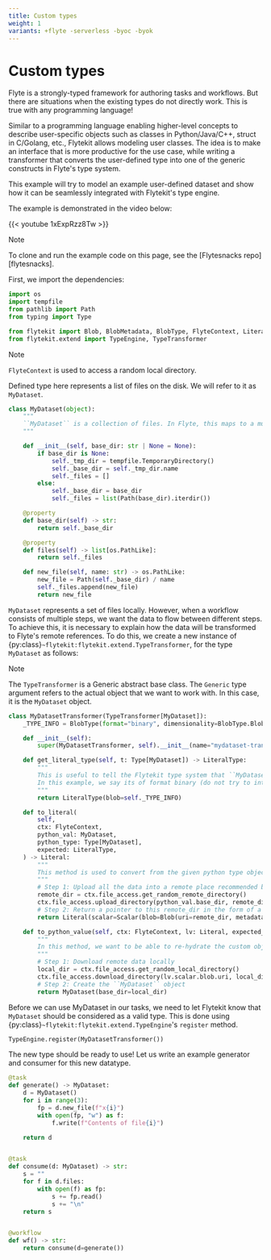 ```yaml
---
title: Custom types
weight: 1
variants: +flyte -serverless -byoc -byok
---
```


# Custom types

Flyte is a strongly-typed framework for authoring tasks and workflows. But there are situations when the existing types do not directly work. This is true with any programming language!

Similar to a programming language enabling higher-level concepts to describe user-specific objects such as classes in Python/Java/C++, struct in C/Golang, etc.,
Flytekit allows modeling user classes. The idea is to make an interface that is more productive for the use case, while writing a transformer that converts the user-defined type into one of the generic constructs in Flyte's type system.

This example will try to model an example user-defined dataset and show how it can be seamlessly integrated with Flytekit's type engine.

The example is demonstrated in the video below:

{{< youtube 1xExpRzz8Tw >}}

> [!NOTE]
> To clone and run the example code on this page, see the [Flytesnacks repo][flytesnacks].

First, we import the dependencies:

```python
import os
import tempfile
from pathlib import Path
from typing import Type

from flytekit import Blob, BlobMetadata, BlobType, FlyteContext, Literal, LiteralType, Scalar, task, workflow
from flytekit.extend import TypeEngine, TypeTransformer
```


> [!NOTE]
> `FlyteContext` is used to access a random local directory.

Defined type here represents a list of files on the disk. We will refer to it as `MyDataset`.

```python
class MyDataset(object):
    """
    ``MyDataset`` is a collection of files. In Flyte, this maps to a multi-part blob or directory.
    """

    def __init__(self, base_dir: str | None = None):
        if base_dir is None:
            self._tmp_dir = tempfile.TemporaryDirectory()
            self._base_dir = self._tmp_dir.name
            self._files = []
        else:
            self._base_dir = base_dir
            self._files = list(Path(base_dir).iterdir())

    @property
    def base_dir(self) -> str:
        return self._base_dir

    @property
    def files(self) -> list[os.PathLike]:
        return self._files

    def new_file(self, name: str) -> os.PathLike:
        new_file = Path(self._base_dir) / name
        self._files.append(new_file)
        return new_file
```

`MyDataset` represents a set of files locally. However, when a workflow consists of multiple steps, we want the data to
flow between different steps. To achieve this, it is necessary to explain how the data will be transformed to
Flyte's remote references. To do this, we create a new instance of
{py:class}`~flytekit:flytekit.extend.TypeTransformer`, for the type `MyDataset` as follows:


> [!NOTE]
> The `TypeTransformer` is a Generic abstract base class. The `Generic` type argument refers to the actual object that we want to work with. In this case, it is the `MyDataset` object.

```python
class MyDatasetTransformer(TypeTransformer[MyDataset]):
    _TYPE_INFO = BlobType(format="binary", dimensionality=BlobType.BlobDimensionality.MULTIPART)

    def __init__(self):
        super(MyDatasetTransformer, self).__init__(name="mydataset-transform", t=MyDataset)

    def get_literal_type(self, t: Type[MyDataset]) -> LiteralType:
        """
        This is useful to tell the Flytekit type system that ``MyDataset`` actually refers to what corresponding type.
        In this example, we say its of format binary (do not try to introspect) and there is more than one file in it.
        """
        return LiteralType(blob=self._TYPE_INFO)

    def to_literal(
        self,
        ctx: FlyteContext,
        python_val: MyDataset,
        python_type: Type[MyDataset],
        expected: LiteralType,
    ) -> Literal:
        """
        This method is used to convert from the given python type object ``MyDataset`` to the Literal representation.
        """
        # Step 1: Upload all the data into a remote place recommended by Flyte
        remote_dir = ctx.file_access.get_random_remote_directory()
        ctx.file_access.upload_directory(python_val.base_dir, remote_dir)
        # Step 2: Return a pointer to this remote_dir in the form of a Literal
        return Literal(scalar=Scalar(blob=Blob(uri=remote_dir, metadata=BlobMetadata(type=self._TYPE_INFO))))

    def to_python_value(self, ctx: FlyteContext, lv: Literal, expected_python_type: Type[MyDataset]) -> MyDataset:
        """
        In this method, we want to be able to re-hydrate the custom object from Flyte Literal value.
        """
        # Step 1: Download remote data locally
        local_dir = ctx.file_access.get_random_local_directory()
        ctx.file_access.download_directory(lv.scalar.blob.uri, local_dir)
        # Step 2: Create the ``MyDataset`` object
        return MyDataset(base_dir=local_dir)
```

Before we can use MyDataset in our tasks, we need to let Flytekit know that `MyDataset` should be considered as a valid type.
This is done using {py:class}`~flytekit:flytekit.extend.TypeEngine`'s `register` method.

```python
TypeEngine.register(MyDatasetTransformer())
```


The new type should be ready to use! Let us write an example generator and consumer for this new datatype.

```python
@task
def generate() -> MyDataset:
    d = MyDataset()
    for i in range(3):
        fp = d.new_file(f"x{i}")
        with open(fp, "w") as f:
            f.write(f"Contents of file{i}")

    return d


@task
def consume(d: MyDataset) -> str:
    s = ""
    for f in d.files:
        with open(f) as fp:
            s += fp.read()
            s += "\n"
    return s


@workflow
def wf() -> str:
    return consume(d=generate())
```
